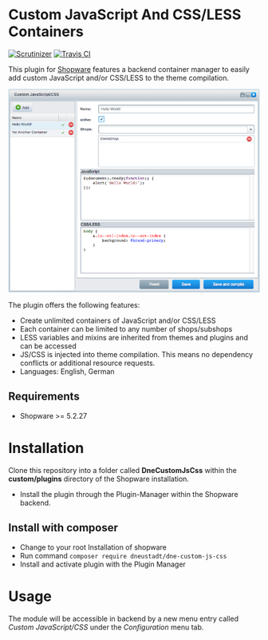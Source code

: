 Custom JavaScript And CSS/LESS Containers
=====
[![Scrutinizer](https://scrutinizer-ci.com/g/dneustadt/DneCustomJsCss/badges/quality-score.png?b=master)](https://scrutinizer-ci.com/g/dneustadt/DneCustomJsCss/?branch=master)
[![Travis CI](https://travis-ci.org/dneustadt/DneCustomJsCss.svg?branch=master)](https://travis-ci.org/dneustadt/DneCustomJsCss)

This plugin for [Shopware](https://www.shopware.de) features a backend container manager to easily add custom
JavaScript and/or CSS/LESS to the theme compilation.

![DneCustomJsCss](https://github.com/dneustadt/DneCustomJsCss/blob/master/preview.png)

The plugin offers the following features:

* Create unlimited containers of JavaScript and/or CSS/LESS
* Each container can be limited to any number of shops/subshops
* LESS variables and mixins are inherited from themes and plugins and can be accessed
* JS/CSS is injected into theme compilation. This means no dependency conflicts or additional resource requests.
* Languages: English, German

Requirements
-----
* Shopware >= 5.2.27

Installation
====
Clone this repository into a folder called **DneCustomJsCss** within the **custom/plugins** directory of the Shopware installation.

* Install the plugin through the Plugin-Manager within the Shopware backend.

## Install with composer
* Change to your root Installation of shopware
* Run command `composer require dneustadt/dne-custom-js-css`
* Install and activate plugin with the Plugin Manager 

Usage
=====
The module will be accessible in backend by a new menu entry called _Custom JavaScript/CSS_ under the _Configuration_ menu tab.
